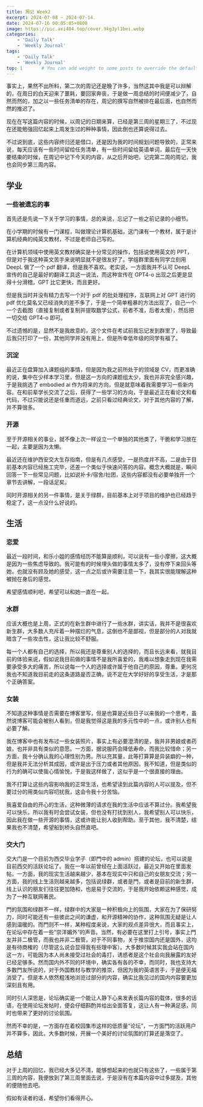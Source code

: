 ```yaml
---
title: 周记 Week2
excerpt: 2024-07-08 ~ 2024-07-14.
date: 2024-07-16 00:05:05+0800
image: https://pic.axi404.top/cover.9kg3yl1bei.webp
categories:
    - 'Daily Talk'
    - 'Weekly Journal'
tags:
    - 'Daily Talk'
    - 'Weekly Journal'
top: 1       # You can add weight to some posts to override the default sorting (date descending)
---
```


事实上，果然不出所料，第二次的周记还是晚了许多，当然这其中我是可以辩解的，在周日的白天迎来了噩耗，要回家奔丧，于是做一周总结的时间便减少了，自然而然的，加之以一些任务清单的存在，周记的撰写自然被排在最后面，也自然而然的推迟了。

现在在写这篇内容的时候，以周记的日期来算，已经是第三周的星期三了，不过现在还能勉强回忆起来上周发生过的种种事情，因此倒也还算说得过去。

不过说到底，这些内容终归还是借口，还是因为我的时间规划问题导致的，正常来说，每天应该有一些时间留给任务清单，有一些时间留给英语单词，最后在一天快要结束的时候，在周记中记下今天的内容，从之后开始吧，记完第二周的周记，我也会同步第三周内容。

## 学业

### 一些被遗忘的事

首先还是先说一下关于学习的事情，总的来说，忘记了一些之前记录的小细节。

在小学期的时候有一门课程，叫做理论计算机基础，这门课有一个教材，属于是计算机经典的纯英文教材，不过是老师自己写的。

在计算机领域中使用英文教材确实是十分常见的操作，包括说使用英文的 PPT，但是对于我这种英文苦手来说明显就不是很友好了。学组群里面有同学立刻用 DeepL 做了一个 pdf 翻译，但是我不喜欢。老实说，一方面我并不认可 DeepL 宣传的自己是最好的翻译工具这一说法，而这种宣传在 GPT4-o 出现之后更是显得十分滑稽，GPT 比它更快，而且更好。

但是我当时并没有精力去写一个对于 pdf 的批处理程序，互联网上对 GPT 进行的 pdf 优化莫名又已经消失的差不多了，于是一个简单粗暴的方法出现了，自己一个一个去截图（直接复制或者复制并提取数学公式，前者不准，后者太慢），然后把一切交给 GPT4-o 即可。

不过遗憾的是，显然不是我故意的，这个文件在考试前我忘记发到群里了，导致最后我只打印了一份，其他同学并没有用上，但是所幸低年级的同学有福了。

### 沉淀

最近正在盘算加入课题组的事情，但是因为我之前所处于的领域是 CV，而更准确的说，集中在少样本学习里，但是这一方向的课题组太少，我也并非完全感兴趣，于是我挑选了 embodied ai 作为将来的方向，但是就意味着我需要学习一些新内容。在和前辈学长交流了之后，获得了一些学习的方向，于是最近正在看论文和看代码，不过只能说还是任重而道远，之前只看过经典论文，对于其他内容的了解，并不算很多。

### 开源

至于开源相关的事业，就不像上次一样设立一个单独的其他类了，干脆和学习放在一起，主要是因为太懒。

最近还在维护西安交大生存指南，但是有几点感受，一是热度并不高，二是由于目前基本内容已经施工完毕，还差一个类似于快速问答的内容。概念大概就是，瞬间回答一下一些常见问题，比如说补卡/宿舍/社团，这些内容都没有必要单独开一个章节去讲解，一段话足矣。

同时开源相关的另一件事情，是关于绿群，目前基本上对于项目的维护也已经趋于稳定了，这一点没什么好说的。

## 生活

### 恋爱

最近一段时间，和乐小姐的感情经历不能算是顺利，可以说有一些小摩擦，这大概是因为一些焦虑导致的。我可能有的时候埋头做的事情太多了，没有停下来回头等她，也就没有顾及她的感受，这一点之后或许需要注意一下，我其实很能理解这种被抛在身后的感觉。

希望感情顺利吧，希望可以和她一直在一起。

### 水群

应该大概也是上周，正式的在新生群中进行了一些水群，讲实话，我并不是很喜欢新生群，大多数人充斥着一种摆烂的气息，这倒也不是鄙视，但是部分的人对我就暗含了一些攻击性，这让我比较不舒服。

每一个人都有自己的选择，所以我还是尊重别人的选择的，而且长远来看，就我目前的体验来说，假如说我目前做的事情不是我所喜爱的，我难以想象走到现在我需要承受多大的痛苦，所以说每一个人的选择或许属于他自己的原因，尊重。更何况我也不知道我目前走的这条道路是否正确，说不定在大学好好的享受生活，才是那个正确答案。

### 女装

不知道这种事情是否需要在博客里写，但是也算是近些日子以来我的一个思考，虽然说博客可能会被别人看到，但是我觉得这是我的多元性中的一点，或许别人也有必要了解。

我在博客中也有发布过一些女装照片，事实上有必要澄清的是，我并非男娘或者药娘，也并非具有类似的意愿。一方面，据说服药会降低寿命，而我比较惜命；另一方面，我十分确认我的心理性别为男。所以充其量，此等打算算是异装癖的一种，但是我并无法分析其成因，或许是出于压力或者其他原因，我不知道，但是类似的行为的确可以使我心情愉悦，于是我这样做了，这似乎是一个很直接的理由。

我不打算让这些内容影响我的正常生活，也希望读到此篇内容的人可以提及，但不要过分的用类似内容叨扰我，这会令我十分苦恼。

我喜爱自由的开心的生活，这种微薄的请求在我的生活中应该不算过分。我希望我可以快乐，所以我有时会尝试女装，但也没有打扰到别人，我希望别人可以快乐，因此我在做一些开源的事情，这或许能让别人收到帮助。至于其他，我不清楚，结果我也不清楚，希望船到桥头自然直吧。

### 交大门

交大门是一个目前为西交毕业学子（即門中的 admin）搭建的论坛，也可以说是目前西交的活跃论坛了。我在一年以前曾经在上面活跃过，最近又开始在里面发帖，一方面，我的现实生活越来越少，基本在现实中只和自己的女朋友交流；另一方面，我的线上生活则越来越多，包括说绿群，或者是門，或者是目前的新生群，线上认识的朋友们往往更加随和，也是易于交流的，于是我开始依赖这种感觉，成为了一种互联网著民。

門的氛围和绿群不一样，绿群中的大家是一种积极向上的氛围，大家在为了保研努力，同时可能还有一些彼此之间的谦虚，和开源精神的协作，这种氛围无疑是让人感到温暖的。而門则不一样，某种程度来说，大家的观点差异很大，而且事实上，在论坛中存在着一些“崇洋媚外”的声音。当然，有必要在这里打上引号，事实上門友并非二极管，而我也并非二极管，对于不同事物，关于推崇国内还是国外，这均是有待商榷的（尽管这么说会显得我有些理中客）。大多数时候其实我会站在国内这一方，可能因为本人尚未接受过社会的毒打，诱惑者是这个社会向我展露的友好已经足够多。然而国内外不同的环境中，确实各有各的不幸，而同时，我也支持大多数門友所说的，对于外国教材与教学的推崇，但因为我的英语苦手，于是便无福消受了。但是本人依然粗浅地浏览过部分的内容，确实比我见过的国内内容要更加深刻且有用。

同时引人深思是，论坛确实是一个能让人静下心来发表长篇内容的载体，很多的话语，在使用论坛发帖时，便会仔细斟酌并给出全面答复，这让人有一种满足感，同时也带来了更好的讨论氛围。

然而不幸的是，一方面存在着校园集市这样的低质量“论坛”，一方面門的活跃用户并不算多，因此，大多数时候，开展一个美好的讨论氛围的打算还是落空了。

## 总结

对于上周的回忆，我已经大多记不清，能够想起来的也就只有这些了，一些属于第三周的内容，我便放到了第三周里面去说，于是没有在本篇内容中过多提及，其他的便随他去吧。

假如有读者的话，希望你们看得开心。




